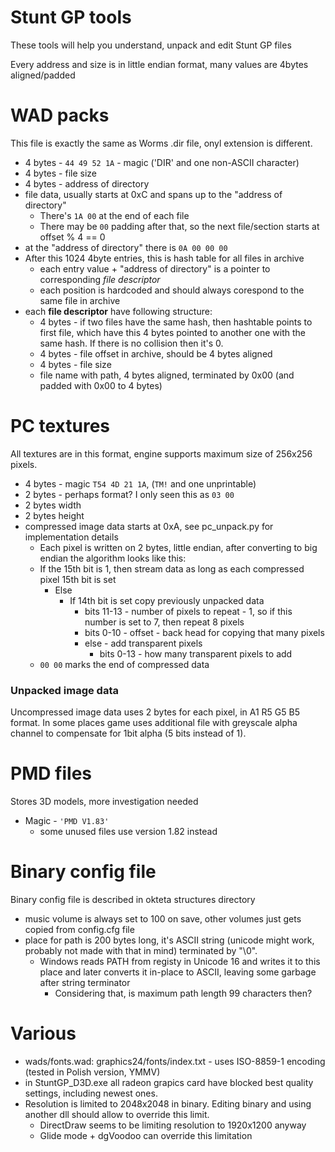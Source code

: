 Stunt GP tools
==
These tools will help you understand, unpack and edit Stunt GP files

Every address and size is in little endian format, many values are 4bytes aligned/padded

# WAD packs
This file is exactly the same as Worms .dir file, onyl extension is different.  

* 4 bytes - `44 49 52 1A` - magic ('DIR' and one non-ASCII character)
* 4 bytes - file size
* 4 bytes - address of directory
* file data, usually starts at 0xC and spans up to the "address of directory"
    * There's `1A 00` at the end of each file
    * There may be `00` padding after that, so the next file/section starts at offset % 4 == 0
* at the "address of directory" there is `0A 00 00 00`
* After this 1024 4byte entries, this is hash table for all files in archive
    * each entry value + "address of directory" is a pointer to corresponding *file descriptor*
    * each position is hardcoded and should always corespond to the same file in archive
* each **file descriptor** have following structure:
    * 4 bytes - if two files have the same hash, then hashtable points to first file, which have this 4 bytes pointed to another one with the same hash. If there is no collision then it's 0.
    * 4 bytes - file offset in archive, should be 4 bytes aligned
    * 4 bytes - file size
    * file name with path, 4 bytes aligned, terminated by 0x00 (and padded with 0x00 to 4 bytes)

# PC textures
All textures are in this format, engine supports maximum size of 256x256 pixels.

* 4 bytes - magic `T54 4D 21 1A`, (`TM!` and one unprintable)
* 2 bytes - perhaps format? I only seen this as `03 00`
* 2 bytes width
* 2 bytes height
* compressed image data starts at 0xA, see pc_unpack.py for implementation details
    * Each pixel is written on 2 bytes, little endian, after converting to big endian the algorithm looks like this:
    * If the 15th bit is 1, then stream data as long as each compressed pixel 15th bit is set
        * Else
            * If 14th bit is set copy previously unpacked data
                * bits 11-13 - number of pixels to repeat - 1, so if this number is set to 7, then repeat 8 pixels
                * bits 0-10 - offset - back head for copying that many pixels
                * else - add transparent pixels
                    * bits 0-13 - how many transparent pixels to add
    * `00 00` marks the end of compressed data

### Unpacked image data
Uncompressed image data uses 2 bytes for each pixel, in A1 R5 G5 B5 format. In some places game uses additional file with greyscale alpha channel to compensate for 1bit alpha (5 bits instead of 1).

# PMD files
Stores 3D models, more investigation needed

* Magic - `'PMD V1.83'`
    * some unused files use version 1.82 instead


# Binary config file
Binary config file is described in okteta structures directory

* music volume is always set to 100 on save, other volumes just gets copied from config.cfg file
* place for path is 200 bytes long, it's ASCII string (unicode might work, probably not made with that in mind) terminated by "\0".
    * Windows reads PATH from registy in Unicode 16 and writes it to this place and later converts it in-place to ASCII, leaving some garbage after string terminator
        * Considering that, is maximum path length 99 characters then?

# Various

* wads/fonts.wad: graphics24/fonts/index.txt - uses ISO-8859-1 encoding (tested in Polish version, YMMV)
* in StuntGP_D3D.exe all radeon grapics card have blocked best quality settings, including newest ones.
* Resolution is limited to 2048x2048 in binary. Editing binary and using another dll should allow to override this limit.
    * DirectDraw seems to be limiting resolution to 1920x1200 anyway
    * Glide mode + dgVoodoo can override this limitation